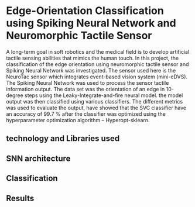 # Edge-Orientation Classification using Spiking Neural Network and Neuromorphic Tactile Sensor

A long-term goal in soft robotics and the medical field is to develop artificial tactile sensing
abilities that mimics the human touch. In this project, the classification of the edge orientation using
neuromorphic tactile sensor and Spiking Neural Network was investigated. The sensor used here is
the NeuroTac sensor which integrates event-based vision system (mini-eDVS). The Spiking Neural
Network was used to process the sensor tactile information output. The data set was the orientation
of an edge in 10-degree steps using the Leaky-Integrate-and-fire neural model. the model output
was then classified using various classifiers. The different metrics was used to evaluate the output,
have showed that the SVC classifier have an accuracy of 99.7 % after the classifier was optimized
using the hyperparameter optimization algorithm – Hyperopt-sklearn.

## technology and Libraries used

## SNN architecture 
## Classification
## Results

